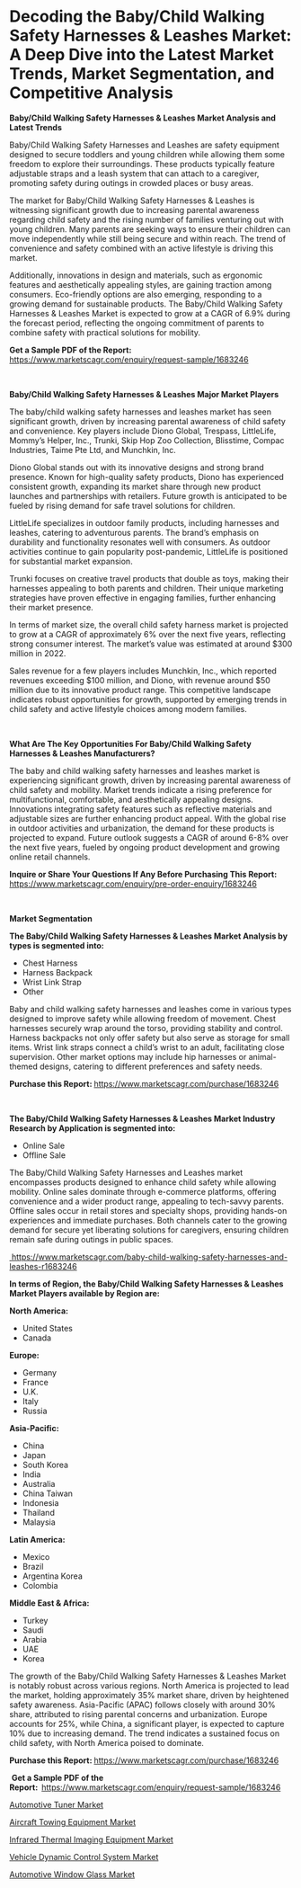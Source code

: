 <p><h1>Decoding the Baby/Child Walking Safety Harnesses & Leashes Market: A Deep Dive into the Latest Market Trends, Market Segmentation, and Competitive Analysis</h1></p><p><strong>Baby/Child Walking Safety Harnesses & Leashes Market Analysis and Latest Trends</strong></p>
<p><p>Baby/Child Walking Safety Harnesses and Leashes are safety equipment designed to secure toddlers and young children while allowing them some freedom to explore their surroundings. These products typically feature adjustable straps and a leash system that can attach to a caregiver, promoting safety during outings in crowded places or busy areas. </p><p>The market for Baby/Child Walking Safety Harnesses & Leashes is witnessing significant growth due to increasing parental awareness regarding child safety and the rising number of families venturing out with young children. Many parents are seeking ways to ensure their children can move independently while still being secure and within reach. The trend of convenience and safety combined with an active lifestyle is driving this market. </p><p>Additionally, innovations in design and materials, such as ergonomic features and aesthetically appealing styles, are gaining traction among consumers. Eco-friendly options are also emerging, responding to a growing demand for sustainable products. The Baby/Child Walking Safety Harnesses & Leashes Market is expected to grow at a CAGR of 6.9% during the forecast period, reflecting the ongoing commitment of parents to combine safety with practical solutions for mobility.</p></p>
<p><strong>Get a Sample PDF of the Report:&nbsp;</strong> <a href="https://www.marketscagr.com/enquiry/request-sample/1683246?utm_campaign=1576&utm_medium=2&utm_source=Github&utm_content=ia&utm_term=15102024&utm_id=babychild-walking-safety-harnesses-leashes">https://www.marketscagr.com/enquiry/request-sample/1683246</a></p>
<p>&nbsp;</p>
<p><strong>Baby/Child Walking Safety Harnesses & Leashes Major Market Players</strong></p>
<p><p>The baby/child walking safety harnesses and leashes market has seen significant growth, driven by increasing parental awareness of child safety and convenience. Key players include Diono Global, Trespass, LittleLife, Mommy’s Helper, Inc., Trunki, Skip Hop Zoo Collection, Blisstime, Compac Industries, Taime Pte Ltd, and Munchkin, Inc.</p><p>Diono Global stands out with its innovative designs and strong brand presence. Known for high-quality safety products, Diono has experienced consistent growth, expanding its market share through new product launches and partnerships with retailers. Future growth is anticipated to be fueled by rising demand for safe travel solutions for children.</p><p>LittleLife specializes in outdoor family products, including harnesses and leashes, catering to adventurous parents. The brand’s emphasis on durability and functionality resonates well with consumers. As outdoor activities continue to gain popularity post-pandemic, LittleLife is positioned for substantial market expansion.</p><p>Trunki focuses on creative travel products that double as toys, making their harnesses appealing to both parents and children. Their unique marketing strategies have proven effective in engaging families, further enhancing their market presence.</p><p>In terms of market size, the overall child safety harness market is projected to grow at a CAGR of approximately 6% over the next five years, reflecting strong consumer interest. The market’s value was estimated at around $300 million in 2022.</p><p>Sales revenue for a few players includes Munchkin, Inc., which reported revenues exceeding $100 million, and Diono, with revenue around $50 million due to its innovative product range. This competitive landscape indicates robust opportunities for growth, supported by emerging trends in child safety and active lifestyle choices among modern families.</p></p>
<p>&nbsp;</p>
<p><strong>What Are The Key Opportunities For Baby/Child Walking Safety Harnesses & Leashes Manufacturers?</strong></p>
<p><p>The baby and child walking safety harnesses and leashes market is experiencing significant growth, driven by increasing parental awareness of child safety and mobility. Market trends indicate a rising preference for multifunctional, comfortable, and aesthetically appealing designs. Innovations integrating safety features such as reflective materials and adjustable sizes are further enhancing product appeal. With the global rise in outdoor activities and urbanization, the demand for these products is projected to expand. Future outlook suggests a CAGR of around 6-8% over the next five years, fueled by ongoing product development and growing online retail channels.</p></p>
<p><strong>Inquire or Share Your Questions If Any Before Purchasing This Report:</strong> <a href="https://www.marketscagr.com/enquiry/pre-order-enquiry/1683246?utm_campaign=1576&utm_medium=2&utm_source=Github&utm_content=ia&utm_term=15102024&utm_id=babychild-walking-safety-harnesses-leashes">https://www.marketscagr.com/enquiry/pre-order-enquiry/1683246</a></p>
<p>&nbsp;</p>
<p><strong>Market Segmentation</strong></p>
<p><strong>The Baby/Child Walking Safety Harnesses & Leashes Market Analysis by types is segmented into:</strong></p>
<p><ul><li>Chest Harness</li><li>Harness Backpack</li><li>Wrist Link Strap</li><li>Other</li></ul></p>
<p><p>Baby and child walking safety harnesses and leashes come in various types designed to improve safety while allowing freedom of movement. Chest harnesses securely wrap around the torso, providing stability and control. Harness backpacks not only offer safety but also serve as storage for small items. Wrist link straps connect a child’s wrist to an adult, facilitating close supervision. Other market options may include hip harnesses or animal-themed designs, catering to different preferences and safety needs.</p></p>
<p><strong>Purchase this Report:&nbsp;</strong><a href="https://www.marketscagr.com/purchase/1683246?utm_campaign=1576&utm_medium=2&utm_source=Github&utm_content=ia&utm_term=15102024&utm_id=babychild-walking-safety-harnesses-leashes">https://www.marketscagr.com/purchase/1683246</a></p>
<p>&nbsp;</p>
<p><strong>The Baby/Child Walking Safety Harnesses & Leashes Market Industry Research by Application is segmented into:</strong></p>
<p><ul><li>Online Sale</li><li>Offline Sale</li></ul></p>
<p><p>The Baby/Child Walking Safety Harnesses and Leashes market encompasses products designed to enhance child safety while allowing mobility. Online sales dominate through e-commerce platforms, offering convenience and a wider product range, appealing to tech-savvy parents. Offline sales occur in retail stores and specialty shops, providing hands-on experiences and immediate purchases. Both channels cater to the growing demand for secure yet liberating solutions for caregivers, ensuring children remain safe during outings in public spaces.</p></p>
<p><a href="https://www.marketscagr.com/baby-child-walking-safety-harnesses-and-leashes-r1683246?utm_campaign=1576&utm_medium=2&utm_source=Github&utm_content=ia&utm_term=15102024&utm_id=babychild-walking-safety-harnesses-leashes">&nbsp;https://www.marketscagr.com/baby-child-walking-safety-harnesses-and-leashes-r1683246</a></p>
<p><strong>In terms of Region, the Baby/Child Walking Safety Harnesses & Leashes Market Players available by Region are:</strong></p>
<p>
    <p> <strong> North America: </strong>
        <ul>
            <li>United States</li>
            <li>Canada</li>
        </ul>
        </p> 
    <p> <strong> Europe: </strong>
        <ul>
            <li>Germany</li>
            <li>France</li>
            <li>U.K.</li>
            <li>Italy</li>
            <li>Russia</li>
        </ul>
        </p> 
    <p> <strong> Asia-Pacific: </strong>
        <ul>
            <li>China</li>
            <li>Japan</li>
            <li>South Korea</li>
            <li>India</li>
            <li>Australia</li>
            <li>China Taiwan</li>
            <li>Indonesia</li>
            <li>Thailand</li>
            <li>Malaysia</li>
        </ul>
        </p> 
    <p> <strong> Latin America: </strong>
        <ul>
            <li>Mexico</li>
            <li>Brazil</li>
            <li>Argentina Korea</li>
            <li>Colombia</li>
        </ul>
        </p> 
    <p> <strong> Middle East & Africa: </strong>
        <ul>
            <li>Turkey</li>
            <li>Saudi</li>
            <li>Arabia</li>
            <li>UAE</li>
            <li>Korea</li>
        </ul>
    </p>
    </p>
<p><p>The growth of the Baby/Child Walking Safety Harnesses & Leashes Market is notably robust across various regions. North America is projected to lead the market, holding approximately 35% market share, driven by heightened safety awareness. Asia-Pacific (APAC) follows closely with around 30% share, attributed to rising parental concerns and urbanization. Europe accounts for 25%, while China, a significant player, is expected to capture 10% due to increasing demand. The trend indicates a sustained focus on child safety, with North America poised to dominate.</p></p>
<p><strong>Purchase this Report: </strong><a href="https://www.marketscagr.com/purchase/1683246?utm_campaign=1576&utm_medium=2&utm_source=Github&utm_content=ia&utm_term=15102024&utm_id=babychild-walking-safety-harnesses-leashes">https://www.marketscagr.com/purchase/1683246</a></p>
<p>&nbsp;<strong>Get a Sample PDF of the Report:&nbsp;&nbsp;</strong><a href="https://www.marketscagr.com/enquiry/request-sample/1683246?utm_campaign=1576&utm_medium=2&utm_source=Github&utm_content=ia&utm_term=15102024&utm_id=babychild-walking-safety-harnesses-leashes">https://www.marketscagr.com/enquiry/request-sample/1683246</a></p>
<p><strong></strong></p>
<p><p><a href="https://www.linkedin.com/pulse/automotive-tuner-industry-resonance-113-amplification-across-ffqyf?utm_campaign=1576&utm_medium=2&utm_source=Github&utm_content=ia&utm_term=15102024&utm_id=babychild-walking-safety-harnesses-leashes">Automotive Tuner Market</a></p><p><a href="https://issuu.com/reportprime-2/docs/aircraft-towing-equipment-market-si_f9ce038649815e?utm_campaign=1576&utm_medium=2&utm_source=Github&utm_content=ia&utm_term=15102024&utm_id=babychild-walking-safety-harnesses-leashes">Aircraft Towing Equipment Market</a></p><p><a href="https://issuu.com/reportprime-2/docs/infrared-thermal-imaging-equipment-_1bbd442155e495?utm_campaign=1576&utm_medium=2&utm_source=Github&utm_content=ia&utm_term=15102024&utm_id=babychild-walking-safety-harnesses-leashes">Infrared Thermal Imaging Equipment Market</a></p><p><a href="https://www.linkedin.com/pulse/charting-future-comprehensive-analysis-global-vehicle-dynamic-dmpof?utm_campaign=1576&utm_medium=2&utm_source=Github&utm_content=ia&utm_term=15102024&utm_id=babychild-walking-safety-harnesses-leashes">Vehicle Dynamic Control System Market</a></p><p><a href="https://www.linkedin.com/pulse/strategic-roadmap-success-global-automotive-window-glass-fezgf?utm_campaign=1576&utm_medium=2&utm_source=Github&utm_content=ia&utm_term=15102024&utm_id=babychild-walking-safety-harnesses-leashes">Automotive Window Glass Market</a></p></p>